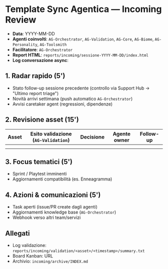 # Template Sync Agentica — Incoming Review

- **Data**: YYYY-MM-DD
- **Agenti coinvolti**: `AG-Orchestrator`, `AG-Validation`, `AG-Core`, `AG-Biome`, `AG-Personality`, `AG-Toolsmith`
- **Facilitatore**: `AG-Orchestrator`
- **Report HTML**: `reports/incoming/sessione-YYYY-MM-DD/index.html`
- **Log conversazione async**:

## 1. Radar rapido (5')
- Stato follow-up sessione precedente (controllo via Support Hub → "Ultimo report triage")
- Novità arrivi settimana (push automatico `AG-Orchestrator`)
- Avvisi caretaker agent (regressioni, dipendenze)

## 2. Revisione asset (15')
| Asset | Esito validazione (`AG-Validation`) | Decisione | Agente owner | Follow-up |
| --- | --- | --- | --- | --- |
| | | | | |
| | | | | |

## 3. Focus tematici (5')
- Sprint / Playtest imminenti
- Aggiornamenti compatibilità (es. Enneagramma)

## 4. Azioni & comunicazioni (5')
- Task aperti (issue/PR create dagli agenti)
- Aggiornamenti knowledge base (`AG-Orchestrator`)
- Webhook verso altri team/servizi

## Allegati
- Log validazione: `reports/incoming/validation/<asset>/<timestamp>/summary.txt`
- Board Kanban: URL
- Archivio: `incoming/archive/INDEX.md`
